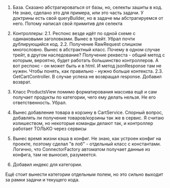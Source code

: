 1. База. Сказано абстрагироваться от базы, но, селекты зашиты в код. 
Не знаю, сделано это для примера, или это часть задачи. 
У доктрины есть свой queryBuilder, но в задаче мы абстрагируемся от него. Потому написал свой примитив для селекта

2. Контроллеры:
2.1. Респонс везде идёт по одной схеме с одинаковыми заголовками. Вынес в трейт. Убрал почти дублирующийся код.
2.2. Получение RawRequest слишком многословно. Вынес в абстрактный класс.
Почему в одном случае трейт, в другом наследование?
Получение реквеста - общий метод с которым, вероятно, будет работать большинство контроллеров. 
А вот респонс - он может быть и в html. И метод jsonResponse там не нужен.
Чтобы понять, как правильно - нужно больше контекста.
2.3. GetCartController. В случае успеха не возвращал response. Добавил возврат.

3. Класс ProductsView помимо форматирования массива ещё и сам получает продукты по категории, 
чего ему делать нельзя. Не его ответственность. Убрал.

4. Вынес добавление товара в корзину в CartService. 
Спорный вопрос, добавлять ли получение товаров/корзины так же в сервис. 
Я считаю излишеством, но некоторые команды делают так, и контроллер работает ТОЛЬКО через сервисы

5. Вынес время жизни кэша в конфиг. 
Не знаю, как устроен конфиг на проекте, поэтому сделал "в лоб" - отдельный класс с константами.
Логично, что ConnectorFactory автоматом получает данные из конфига, там не выносил, разумеется.

6. Добавил индекс для категории.

Ещё стоит вынести категории отдельным полем, но это сильно выходит за рамки задачи и текущего кода.